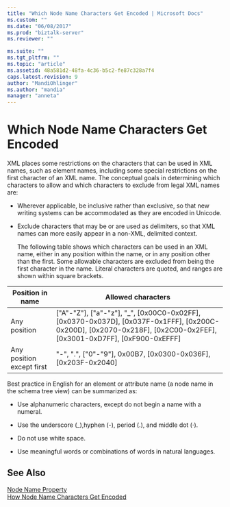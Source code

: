 ```yaml
---
title: "Which Node Name Characters Get Encoded | Microsoft Docs"
ms.custom: ""
ms.date: "06/08/2017"
ms.prod: "biztalk-server"
ms.reviewer: ""

ms.suite: ""
ms.tgt_pltfrm: ""
ms.topic: "article"
ms.assetid: 48a581d2-48fa-4c36-b5c2-fe87c328a7f4
caps.latest.revision: 9
author: "MandiOhlinger"
ms.author: "mandia"
manager: "anneta"
---
```

# Which Node Name Characters Get Encoded
XML places some restrictions on the characters that can be used in XML names, such as element names, including some special restrictions on the first character of an XML name. The conceptual goals in determining which characters to allow and which characters to exclude from legal XML names are:  
  
- Wherever applicable, be inclusive rather than exclusive, so that new writing systems can be accommodated as they are encoded in Unicode.  
  
- Exclude characters that may be or are used as delimiters, so that XML names can more easily appear in a non-XML, delimited context.  
  
  The following table shows which characters can be used in an XML name, either in any position within the name, or in any position other than the first. Some allowable characters are excluded from being the first character in the name. Literal characters are quoted, and ranges are shown within square brackets.  
  
|Position in name|Allowed characters|  
|----------------------|------------------------|  
|Any position|["A"-"Z"], ["a"-"z"], "_", [0x00C0-0x02FF], [0x0370-0x037D], [0x037F-0x1FFF], [0x200C-0x200D], [0x2070-0x218F], [0x2C00-0x2FEF], [0x3001-0xD7FF], [0xF900-0xEFFF]|  
|Any position except first|"-", ".", ["0"-"9"], 0x00B7, [0x0300-0x036F], [0x203F-0x2040]|  
  
 Best practice in English for an element or attribute name (a node name in the schema tree view) can be summarized as:  
  
-   Use alphanumeric characters, except do not begin a name with a numeral.  
  
-   Use the underscore (_),hyphen (-), period (.), and middle dot (·).  
  
-   Do not use white space.  
  
-   Use meaningful words or combinations of words in natural languages.  
  
## See Also  
 [Node Name Property](../core/node-name-property.md)   
 [How Node Name Characters Get Encoded](../core/how-node-name-characters-get-encoded.md)